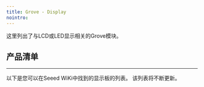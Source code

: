 ```yaml
---
title: Grove - Display
nointro:
---
```


这里列出了与LCD或LED显示相关的Grove模块。

## 产品清单
---

以下是您可以在Seeed WiKi中找到的显示板的列表。 该列表将不断更新。

